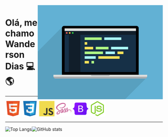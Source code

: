 <img src="banner.gif" width="400px" align="right">

# Olá, me chamo Wanderson Dias 💻🌎

---

<div>

  <img src="https://github.com/devicons/devicon/blob/master/icons/html5/html5-original.svg" alt="html" width="50px">
  
  <img src="https://github.com/devicons/devicon/blob/master/icons/css3/css3-original.svg" alt="css" width="50px">
  
  <img src="https://github.com/devicons/devicon/blob/master/icons/javascript/javascript-original.svg" alt="js" width="50px">
  
  <img src="https://raw.githubusercontent.com/devicons/devicon/1119b9f84c0290e0f0b38982099a2bd027a48bf1/icons/sass/sass-original.svg" alt="sass" width="50px">
  
  <img src="https://raw.githubusercontent.com/devicons/devicon/1119b9f84c0290e0f0b38982099a2bd027a48bf1/icons/bootstrap/bootstrap-original.svg" alt="bootstrap" width="50px">
  
  <img src="https://raw.githubusercontent.com/devicons/devicon/1119b9f84c0290e0f0b38982099a2bd027a48bf1/icons/nodejs/nodejs-original.svg" alt="nodejs" width="50px">

</div>

---

<div >

  <img src="https://github-readme-stats.vercel.app/api/top-langs/?username=WandersonDI&langs_count=8&theme=dark" alt="Top Langs" align="left">

  <img src="https://github-readme-stats.vercel.app/api?username=WandersonDI&show_icons=true&theme=dark" alt="GitHub stats">

</div>



